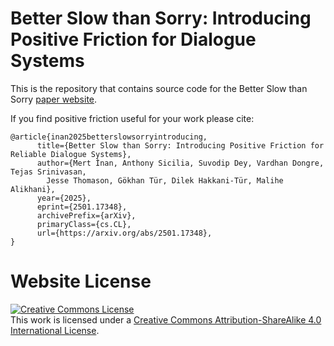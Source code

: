 # Better Slow than Sorry: Introducing Positive Friction for Dialogue Systems

This is the repository that contains source code for the Better Slow than Sorry [paper website]().

If you find positive friction useful for your work please cite:
```
@article{inan2025betterslowsorryintroducing,
      title={Better Slow than Sorry: Introducing Positive Friction for Reliable Dialogue Systems}, 
      author={Mert İnan, Anthony Sicilia, Suvodip Dey, Vardhan Dongre, Tejas Srinivasan, 
        Jesse Thomason, Gökhan Tür, Dilek Hakkani-Tür, Malihe Alikhani},
      year={2025},
      eprint={2501.17348},
      archivePrefix={arXiv},
      primaryClass={cs.CL},
      url={https://arxiv.org/abs/2501.17348}, 
}
```

# Website License
<a rel="license" href="http://creativecommons.org/licenses/by-sa/4.0/"><img alt="Creative Commons License" style="border-width:0" src="https://i.creativecommons.org/l/by-sa/4.0/88x31.png" /></a><br />This work is licensed under a <a rel="license" href="http://creativecommons.org/licenses/by-sa/4.0/">Creative Commons Attribution-ShareAlike 4.0 International License</a>.

